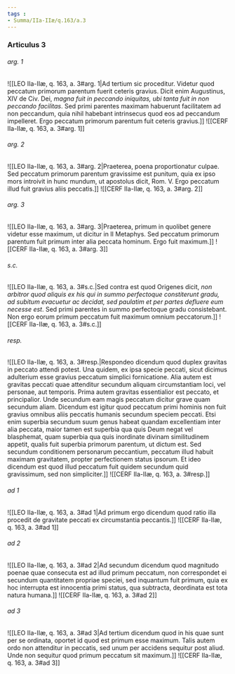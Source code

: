 ```yaml
---
tags : 
- Summa/IIa-IIæ/q.163/a.3
---
```


### Articulus 3

###### arg. 1
![[LEO IIa-IIæ, q. 163, a. 3#arg. 1|Ad tertium sic proceditur. Videtur quod peccatum primorum parentum fuerit ceteris gravius. Dicit enim Augustinus, XIV de Civ. Dei, *magna fuit in peccando iniquitas, ubi tanta fuit in non peccando facilitas*. Sed primi parentes maximam habuerunt facilitatem ad non peccandum, quia nihil habebant intrinsecus quod eos ad peccandum impelleret. Ergo peccatum primorum parentum fuit ceteris gravius.]]
![[CERF IIa-IIæ, q. 163, a. 3#arg. 1]]

###### arg. 2
![[LEO IIa-IIæ, q. 163, a. 3#arg. 2|Praeterea, poena proportionatur culpae. Sed peccatum primorum parentum gravissime est punitum, quia ex ipso mors introivit in hunc mundum, ut apostolus dicit, Rom. V. Ergo peccatum illud fuit gravius aliis peccatis.]]
![[CERF IIa-IIæ, q. 163, a. 3#arg. 2]]

###### arg. 3
![[LEO IIa-IIæ, q. 163, a. 3#arg. 3|Praeterea, primum in quolibet genere videtur esse maximum, ut dicitur in II Metaphys. Sed peccatum primorum parentum fuit primum inter alia peccata hominum. Ergo fuit maximum.]]
![[CERF IIa-IIæ, q. 163, a. 3#arg. 3]]

###### s.c.
![[LEO IIa-IIæ, q. 163, a. 3#s.c.|Sed contra est quod Origenes dicit, *non arbitror quod aliquis ex his qui in summo perfectoque constiterunt gradu, ad subitum evacuetur ac decidat, sed paulatim et per partes defluere eum necesse est*. Sed primi parentes in summo perfectoque gradu consistebant. Non ergo eorum primum peccatum fuit maximum omnium peccatorum.]]
![[CERF IIa-IIæ, q. 163, a. 3#s.c.]]

###### resp.
![[LEO IIa-IIæ, q. 163, a. 3#resp.|Respondeo dicendum quod duplex gravitas in peccato attendi potest. Una quidem, ex ipsa specie peccati, sicut dicimus adulterium esse gravius peccatum simplici fornicatione. Alia autem est gravitas peccati quae attenditur secundum aliquam circumstantiam loci, vel personae, aut temporis. Prima autem gravitas essentialior est peccato, et principalior. Unde secundum eam magis peccatum dicitur grave quam secundum aliam. Dicendum est igitur quod peccatum primi hominis non fuit gravius omnibus aliis peccatis humanis secundum speciem peccati. Etsi enim superbia secundum suum genus habeat quandam excellentiam inter alia peccata, maior tamen est superbia qua quis Deum negat vel blasphemat, quam superbia qua quis inordinate divinam similitudinem appetit, qualis fuit superbia primorum parentum, ut dictum est. Sed secundum conditionem personarum peccantium, peccatum illud habuit maximam gravitatem, propter perfectionem status ipsorum. Et ideo dicendum est quod illud peccatum fuit quidem secundum quid gravissimum, sed non simpliciter.]]
![[CERF IIa-IIæ, q. 163, a. 3#resp.]]

###### ad 1
![[LEO IIa-IIæ, q. 163, a. 3#ad 1|Ad primum ergo dicendum quod ratio illa procedit de gravitate peccati ex circumstantia peccantis.]]
![[CERF IIa-IIæ, q. 163, a. 3#ad 1]]

###### ad 2
![[LEO IIa-IIæ, q. 163, a. 3#ad 2|Ad secundum dicendum quod magnitudo poenae quae consecuta est ad illud primum peccatum, non correspondet ei secundum quantitatem propriae speciei, sed inquantum fuit primum, quia ex hoc interrupta est innocentia primi status, qua subtracta, deordinata est tota natura humana.]]
![[CERF IIa-IIæ, q. 163, a. 3#ad 2]]

###### ad 3
![[LEO IIa-IIæ, q. 163, a. 3#ad 3|Ad tertium dicendum quod in his quae sunt per se ordinata, oportet id quod est primum esse maximum. Talis autem ordo non attenditur in peccatis, sed unum per accidens sequitur post aliud. Unde non sequitur quod primum peccatum sit maximum.]]
![[CERF IIa-IIæ, q. 163, a. 3#ad 3]]

